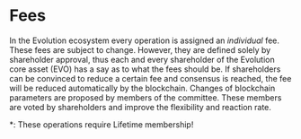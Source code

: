 # Fees

In the Evolution ecosystem every operation is assigned an *individual* fee.
These fees are subject to change. However, they are defined solely by
shareholder approval, thus each and every shareholder of the Evolution core
asset (EVO) has a say as to what the fees should be. If shareholders can be
convinced to reduce a certain fee and consensus is reached, the fee will be
reduced automatically by the blockchain. Changes of blockchain parameters are
proposed by members of the committee. These members are voted by shareholders
and improve the flexibility and reaction rate.

\*: These operations require Lifetime membership!

